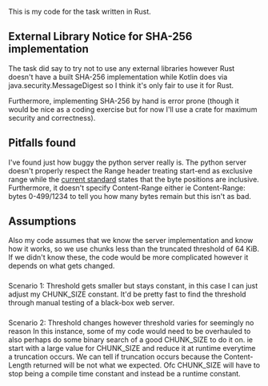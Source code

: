 This is my code for the task written in Rust. 

## External Library Notice for SHA-256 implementation
The task did say to try not to use any external libraries however 
Rust doesn't have a built SHA-256 implementation while Kotlin does
via java.security.MessageDigest so I think it's only fair to use it for Rust. 

Furthermore, implementing SHA-256 by hand is error prone (though it would be nice 
as a coding exercise but for now I'll use a crate for maximum security and correctness).

## Pitfalls found 
I've found just how buggy the python server really is. 
The python server doesn't properly respect the Range header treating start-end as exclusive range
while the [current standard](https://www.rfc-editor.org/rfc/rfc7233#section-2.1) states that the byte positions are inclusive. 
Furthermore, it doesn't specify Content-Range either ie Content-Range: bytes 0-499/1234 to tell you how many 
bytes remain but this isn't as bad.

## Assumptions
Also my code assumes that we know the server implementation and know how it works, 
so we use chunks less than the truncated threshold of 64 KiB. 
If we didn't know these, the code would be more complicated however it depends on what gets changed.

###
Scenario 1: Threshold gets smaller but stays constant, in this case I can just adjust my CHUNK_SIZE constant.
It'd be pretty fast to find the threshold through manual testing of a black-box web server. 

###
Scenario 2: Threshold changes however threshold varies for seemingly no reason
In this instance, some of my code would need to be overhauled to also perhaps do some binary search 
of a good CHUNK_SIZE to do it on. ie start with a large value for CHUNK_SIZE and reduce it at runtime everytime
a truncation occurs. We can tell if truncation occurs because the Content-Length returned will be not what we
expected. Ofc CHUNK_SIZE will have to stop being a compile time constant and instead be a runtime constant.
